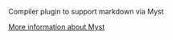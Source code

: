 Compiler plugin to support markdown via Myst

[More information about Myst](https://myst-parser.readthedocs.io/en/latest/index.html)



